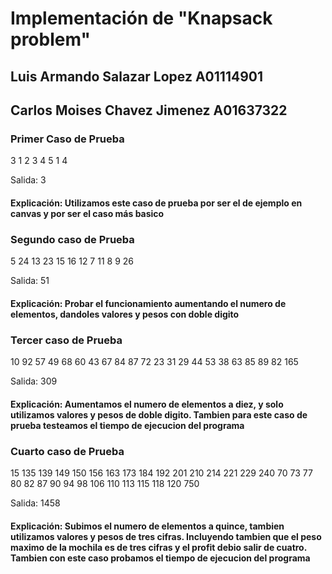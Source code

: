 # Implementación de "Knapsack problem"

## Luis Armando Salazar Lopez A01114901

## Carlos Moises Chavez Jimenez A01637322

### Primer Caso de Prueba

3
1
2
3
4
5
1
4

Salida: 3

#### Explicación: Utilizamos este caso de prueba por ser el de ejemplo en canvas y por ser el caso más basico

### Segundo caso de Prueba

5
24
13
23
15
16
12
7
11
8
9
26

Salida: 51

#### Explicación: Probar el funcionamiento aumentando el numero de elementos, dandoles valores y pesos con doble digito

### Tercer caso de Prueba

10
92
57
49
68
60
43
67
84
87
72
23
31
29
44
53
38
63
85
89
82
165

Salida: 309

#### Explicación: Aumentamos el numero de elementos a diez, y solo utilizamos valores y pesos de doble digito. Tambien para este caso de prueba testeamos el tiempo de ejecucion del programa

### Cuarto caso de Prueba

15
135
139
149
150
156
163
173
184
192
201
210
214
221
229
240
70
73
77
80
82
87
90
94
98
106
110
113
115
118
120
750

Salida: 1458

#### Explicación: Subimos el numero de elementos a quince, tambien utilizamos valores y pesos de tres cifras. Incluyendo tambien que el peso maximo de la mochila es de tres cifras y el profit debio salir de cuatro. Tambien con este caso probamos el tiempo de ejecucion del programa
